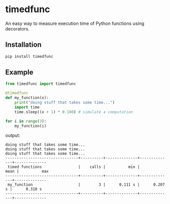 # timedfunc

An easy way to measure execution time of Python functions using decorators.

## Installation

```bash
pip install timedfunc
```

## Example

```python
from timedfunc import timedfunc

@timedfunc
def my_function(x):
	print("doing stuff that takes some time...")
	import time
	time.sleep((x + 1) * 0.100) # simulate a computation

for i in range(3):
	my_function(i)
```

output:
```
doing stuff that takes some time...
doing stuff that takes some time...
doing stuff that takes some time...
--------------------------------+----------+--------------+--------------+--------------
 timed functions                |    calls |          min |         mean |          max
--------------------------------+----------+--------------+--------------+--------------
 my_function                    |        3 |      0.111 s |      0.207 s |      0.310 s
--------------------------------+----------+--------------+--------------+--------------
```

